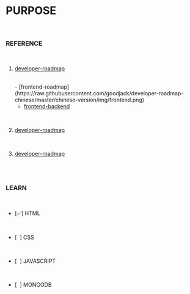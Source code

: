 # PURPOSE
<br/>

### REFERENCE

<br/>

 1. [developer-roadmap](https://github.com/goodjack/developer-roadmap-chinese) <br/>

    <br/>
    - [frontend-roadmap](https://raw.githubusercontent.com/goodjack/developer-roadmap-chinese/master/chinese-version/img/frontend.png)


    - [frontend-backend](https://raw.githubusercontent.com/goodjack/developer-roadmap-chinese/master/chinese-version/img/backend.png)

<br/>

 2. [developer-roadmap](https://github.com/goodjack/developer-roadmap-chinese) <br/>

<br/>

 3. [developer-roadmap](https://github.com/goodjack/developer-roadmap-chinese) <br/>


<br/>
<br/>

### LEARN<br/>

<br/>

 - [✅] HTML<br/>

<br/>

 - [&nbsp; ] CSS<br/>

<br/>

 - [&nbsp; ] JAVASCRIPT<br/>

<br/>

 - [&nbsp; ] MONGODB<br/>



<br/>

